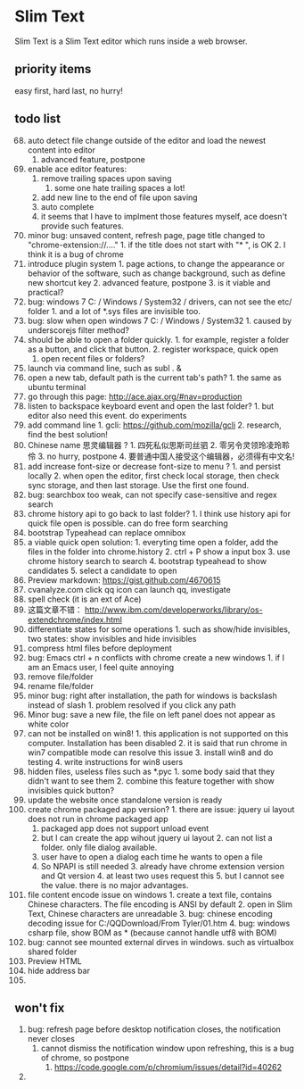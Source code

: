 # Slim Text

Slim Text is a Slim Text editor which runs inside a web browser.


## priority items

easy first, hard last, no hurry!


## todo list

68. auto detect file change outside of the editor and load the newest content into editor
    1. advanced feature, postpone
97. enable ace editor features:
    1. remove trailing spaces upon saving
        1. some one hate trailing spaces a lot!
    2. add new line to the end of file upon saving
    4. auto complete
    5. it seems that I have to implment those features myself, ace doesn't provide such features.
104. minor bug: unsaved content, refresh page, page title changed to "chrome-extension://...."
    1. if the title does not start with "* ", is OK
    2. I think it is a bug of chrome
105. introduce plugin system
    1. page actions, to change the appearance or behavior of the software, such as change background, such as define new shortcut key 
    2. advanced feature, postpone
    3. is it viable and practical?
111. bug: windows 7 C: / Windows / System32 / drivers, can not see the etc/ folder
    1. and a lot of *.sys files are invisible too.
112. bug: slow when open windows 7 C: / Windows / System32
    1. caused by underscorejs filter method?
118. should be able to open a folder quickly.
    1. for example, register a folder as a button, and click that button.
    2. register workspace, quick open
        1. open recent files or folders?
125. launch via command line, such as subl . &
133. open a new tab, default path is the current tab's path?
    1. the same as ubuntu terminal
135. go through this page: http://ace.ajax.org/#nav=production
137. listen to backspace keyboard event and open the last folder?
    1. but editor also need this event. do experiments
140. add command line
    1. gcli: https://github.com/mozilla/gcli
    2. research, find the best solution!
141. Chinese name 思灵编辑器 ?
    1. 四死私似思斯司丝驷
    2. 零另令灵领玲凌玲聆伶
    3. no hurry, postpone
    4. 要普通中国人接受这个编辑器，必须得有中文名!
142. add increase font-size or decrease font-size to menu ?
    1. and persist locally
    2. when open the editor, first check local storage, then check sync storage, and then last storage. Use the first one found.
157. bug: searchbox too weak, can not specify case-sensitive and regex search
158. chrome history api to go back to last folder?
    1. I think use history api for quick file open is possible. can do free form searching
160. bootstrap Typeahead can replace omnibox
161. a viable quick open solution: 
    1. everyting time open a folder, add the files in the folder into chrome.history
    2. ctrl + P show a input box
    3. use chrome history search to search
    4. bootstrap typeahead to show candidates
    5. select a candidate to open
162. Preview markdown: https://gist.github.com/4670615
163. cvanalyze.com click qq icon can launch qq, investigate
166. spell check (it is an ext of Ace)
169. 这篇文章不错： http://www.ibm.com/developerworks/library/os-extendchrome/index.html
172. differentiate states for some operations
    1. such as show/hide invisibles, two states: show invisibles and hide invisibles
176. compress html files before deployment
177. bug: Emacs ctrl + n conflicts with chrome create a new windows
    1. if I am an Emacs user, I feel quite annoying
182. remove file/folder
183. rename file/folder
184. minor bug: right after installation, the path for windows is backslash instead of slash
    1. problem resolved if you click any path
186. Minor bug: save a new file, the file on left panel does not appear as white color
187. can not be installed on win8!
    1. this application is not supported on this computer. Installation has been disabled
    2. it is said that run chrome in win7 compatible mode can resolve this issue
    3. install win8 and do testing
    4. write instructions for win8 users
188. hidden files, useless files such as *.pyc
    1. some body said that they didn't want to see them
    2. combine this feature together with show invisibles quick button?
191. update the website once standalone version is ready
192. create chrome packaged app version?
    1. there are issue: jquery ui layout does not run in chrome packaged app
        1. packaged app does not support unload event
        2. but I can create the app wihout jquery ui layout
    2. can not list a folder. only file dialog available. 
        1. user have to open a dialog each time he wants to open a file
        2. So NPAPI is still needed
    3. already have chrome extension version and Qt version
    4. at least two uses request this
    5. but I cannot see the value. there is no major advantages.
194. file content encode issue on windows
    1. create a text file, contains Chinese characters. The file encoding is ANSI by default
    2. open in Slim Text, Chinese characters are unreadable
    3. bug: chinese encoding decoding issue for C:/QQDownload/From Tyler/01.htm
    4. bug: windows csharp file, show BOM as * (because cannot handle utf8 with BOM)
200. bug: cannot see mounted external dirves in windows. such as virtualbox shared folder
202. Preview HTML
203. hide address bar
204. 

## won't fix

1. bug: refresh page before desktop notification closes, the notification never closes
    1. cannot dismiss the notification window upon refreshing, this is a bug of chrome, so postpone
        1. https://code.google.com/p/chromium/issues/detail?id=40262
2.
